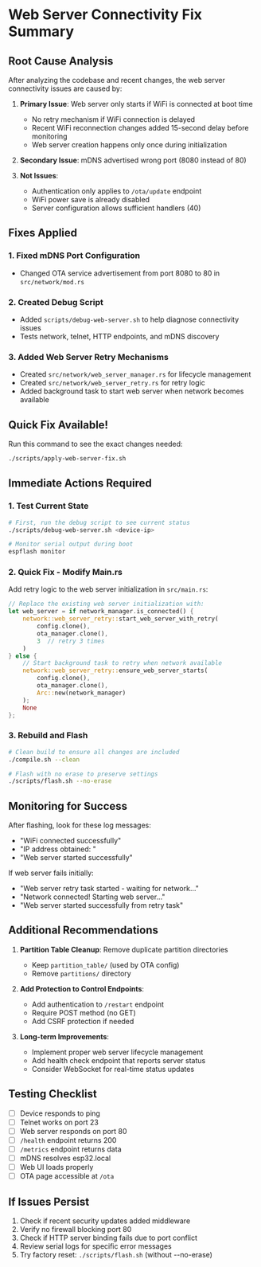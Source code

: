 # Web Server Connectivity Fix Summary

## Root Cause Analysis

After analyzing the codebase and recent changes, the web server connectivity issues are caused by:

1. **Primary Issue**: Web server only starts if WiFi is connected at boot time
   - No retry mechanism if WiFi connection is delayed
   - Recent WiFi reconnection changes added 15-second delay before monitoring
   - Web server creation happens only once during initialization

2. **Secondary Issue**: mDNS advertised wrong port (8080 instead of 80)

3. **Not Issues**:
   - Authentication only applies to `/ota/update` endpoint
   - WiFi power save is already disabled
   - Server configuration allows sufficient handlers (40)

## Fixes Applied

### 1. Fixed mDNS Port Configuration
- Changed OTA service advertisement from port 8080 to 80 in `src/network/mod.rs`

### 2. Created Debug Script
- Added `scripts/debug-web-server.sh` to help diagnose connectivity issues
- Tests network, telnet, HTTP endpoints, and mDNS discovery

### 3. Added Web Server Retry Mechanisms
- Created `src/network/web_server_manager.rs` for lifecycle management
- Created `src/network/web_server_retry.rs` for retry logic
- Added background task to start web server when network becomes available

## Quick Fix Available!

Run this command to see the exact changes needed:
```bash
./scripts/apply-web-server-fix.sh
```

## Immediate Actions Required

### 1. Test Current State
```bash
# First, run the debug script to see current status
./scripts/debug-web-server.sh <device-ip>

# Monitor serial output during boot
espflash monitor
```

### 2. Quick Fix - Modify Main.rs
Add retry logic to the web server initialization in `src/main.rs`:

```rust
// Replace the existing web server initialization with:
let web_server = if network_manager.is_connected() {
    network::web_server_retry::start_web_server_with_retry(
        config.clone(), 
        ota_manager.clone(), 
        3  // retry 3 times
    )
} else {
    // Start background task to retry when network available
    network::web_server_retry::ensure_web_server_starts(
        config.clone(),
        ota_manager.clone(), 
        Arc::new(network_manager)
    );
    None
};
```

### 3. Rebuild and Flash
```bash
# Clean build to ensure all changes are included
./compile.sh --clean

# Flash with no erase to preserve settings
./scripts/flash.sh --no-erase
```

## Monitoring for Success

After flashing, look for these log messages:
- "WiFi connected successfully"
- "IP address obtained: <ip>"
- "Web server started successfully"

If web server fails initially:
- "Web server retry task started - waiting for network..."
- "Network connected! Starting web server..."
- "Web server started successfully from retry task"

## Additional Recommendations

1. **Partition Table Cleanup**: Remove duplicate partition directories
   - Keep `partition_table/` (used by OTA config)
   - Remove `partitions/` directory

2. **Add Protection to Control Endpoints**: 
   - Add authentication to `/restart` endpoint
   - Require POST method (no GET)
   - Add CSRF protection if needed

3. **Long-term Improvements**:
   - Implement proper web server lifecycle management
   - Add health check endpoint that reports server status
   - Consider WebSocket for real-time status updates

## Testing Checklist

- [ ] Device responds to ping
- [ ] Telnet works on port 23
- [ ] Web server responds on port 80
- [ ] `/health` endpoint returns 200
- [ ] `/metrics` endpoint returns data
- [ ] mDNS resolves esp32.local
- [ ] Web UI loads properly
- [ ] OTA page accessible at `/ota`

## If Issues Persist

1. Check if recent security updates added middleware
2. Verify no firewall blocking port 80
3. Check if HTTP server binding fails due to port conflict
4. Review serial logs for specific error messages
5. Try factory reset: `./scripts/flash.sh` (without --no-erase)